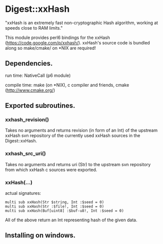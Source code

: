 Digest::xxHash
=============

"xxHash is an extremely fast non-cryptographic Hash algorithm, working at speeds close to RAM limits."

This module provides perl6 bindings for the xxHash (https://code.google.com/p/xxhash/).
xxHash's source code is bundled along so make/cmake/ on *NIX are required!

## Dependencies.

run time: NativeCall (p6 module)

compile time: make (on *NIX), c compiler and friends, cmake (http://www.cmake.org/)

## Exported subroutines.

### xxhash_revision()
Takes no arguments and returns revision (in form of an Int) of the upstream xxHash svn repository of the currently used xxHash sources in the Digest::xxHash.

### xxhash_src_uri()
Takes no arguments and returns uri (Str) to the upstream svn repository from which xxHash c sources were exported.

### xxHash(...)
actual signatures:

    multi sub xxHash(Str $string, Int :$seed = 0)
    multi sub xxHash(Str :$file!, Int :$seed = 0)
    multi sub xxHash(Buf[uint8] :$buf-u8!, Int :$seed = 0)

All of the above return an Int representing hash of the given data.

## Installing on windows.

